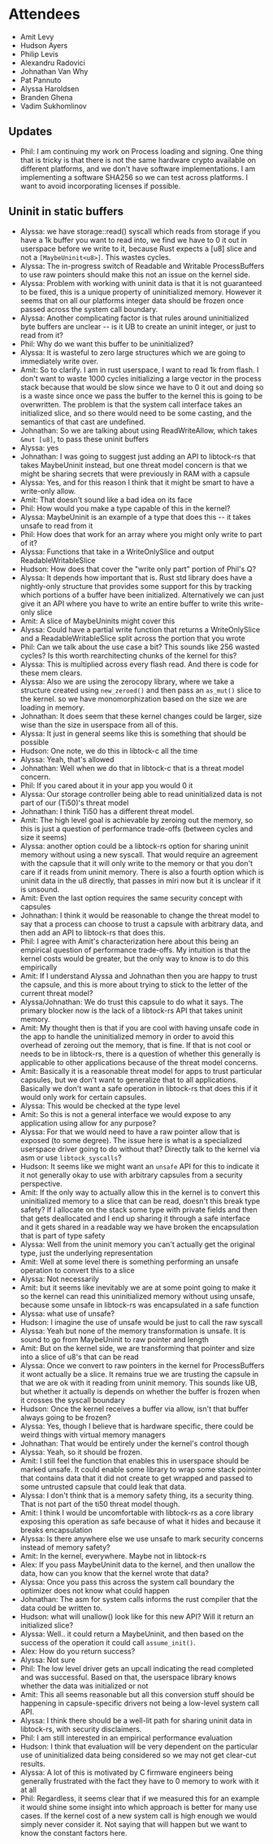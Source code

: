 # Attendees
- Amit Levy
- Hudson Ayers
- Philip Levis
- Alexandru Radovici
- Johnathan Van Why
- Pat Pannuto
- Alyssa Haroldsen
- Branden Ghena
- Vadim Sukhomlinov


## Updates
- Phil: I am continuing my work on Process loading and signing. One thing that is tricky is that
  there is not the same hardware crypto available on different platforms, and
  we don't have software implementations. I am implementing a software SHA256 so
  we can test across platforms. I want to avoid incorporating licenses if
  possible.

## Uninit in static buffers
- Alyssa: we have storage::read() syscall which reads from storage
  if you have a 1k buffer you want to read into, we find we have to 0 it out
  in userspace before we write to it, because Rust expects a [u8] slice and
  not a `[MaybeUninit<u8>]`. This wastes cycles.
- Alyssa: The in-progress switch of Readable and Writable ProcessBuffers to use raw
  pointers should make this not an issue on the kernel side.
- Alyssa: Problem with working with uninit data is that it is not guaranteed to be
  fixed, this is a unique property of uninitialized memory. However it seems
  that on all our platforms integer data should be frozen once passed across the
  system call boundary.
- Alyssa: Another complicating factor is that rules around uninitialized byte
  buffers are unclear -- is it UB to create
  an uninit integer, or just to read from it?
- Phil: Why do we want this buffer to be uninitialized?
- Alyssa: It is wasteful to zero large structures which we are going to
  immediately write over.
- Amit: So to clarify. I am in rust userspace, I want to read 1k from flash. I
  don't want to waste 1000 cycles initializing a large vector in the process
  stack because that would be slow since we have to 0 it out and doing so is a
  waste since once we pass the buffer to the kernel this is going to be
  overwritten. The problem is that the system call interface takes an
  initialized slice, and so there would need to be some casting, and the
  semantics of that cast are undefined.
- Johnathan: So we are talking about using ReadWriteAllow, which takes `&mut
  [u8]`, to pass these uninit buffers
- Alyssa: yes
- Johnathan: I was going to suggest just adding an API to libtock-rs that
  takes MaybeUninit instead, but one threat model concern is that we
  might be sharing secrets that were previously in RAM with a capsule
- Alyssa: Yes, and for this reason I think that it might be smart to have a
  write-only allow.
- Amit: That doesn't sound like a bad idea on its face
- Phil: How would you make a type capable of this in the kernel?
- Alyssa: MaybeUninit is an example of a type that does this -- it takes
  unsafe to read from it
- Phil: How does that work for an array where you might only write to part of
  it?
- Alyssa: Functions that take in a WriteOnlySlice and output
  ReadableWritableSlice
- Hudson: How does that cover the "write only part" portion of Phil's Q?
- Alyssa: It depends how important that is. Rust std library does have a
  nightly-only structure that provides some support for this by tracking
  which portions of a buffer have been initialized. Alternatively we
  can just give it an API where you have to write an entire buffer to write
  this write-only slice
- Amit: A slice of MaybeUninits might cover this
- Alyssa: Could have a partial write function that returns a WriteOnlySlice
  and a ReadableWritableSlice split across the portion that you wrote
- Phil: Can we talk about the use case a bit? This sounds like 256 wasted
  cycles? Is this worth rearchitecting chunks of the kernel for this?
- Alyssa: This is multiplied across every flash read. And there is code for
  these mem clears.
- Alyssa: Also we are using the zerocopy library, where we take a structure created
  using `new_zeroed()` and then pass an `as_mut()` slice to the kernel. so we have
  monomorphization based on the size we are loading in memory.
- Johnathan: It does seem that these kernel changes could be larger, size wise
  than the size in userspace from all of this.
- Alyssa: It just in general seems like this is something that should be
  possible
- Hudson: One note, we do this in libtock-c all the time
- Alyssa: Yeah, that's allowed
- Johnathan: Well when we do that in libtock-c that is a threat model concern.
- Phil: If you cared about it in your app you would 0 it
- Alyssa: Our storage controller being able to read uninitialized data is not
  part of our (Ti50)'s threat model
- Johnathan: I think Ti50 has a different threat model.
- Amit: The high level goal is achievable by zeroing out the memory, so this
  is just a question of performance trade-offs (between cycles and size it
  seems)
- Alyssa: another option could be a libtock-rs option for sharing uninit
  memory without using a new syscall. That would require an agreement with
  the capsule that it will only write to the memory or that you don't care if
  it reads from uninit memory. There is also a fourth option which is uninit
  data in the u8 directly, that passes in miri now but it is unclear if it is
  unsound.
- Amit: Even the last option requires the same security concept with capsules
- Johnathan: I think it would be reasonable to change the threat model to say
  that a process can choose to trust a capsule with arbitrary data, and then
  add an API to libtock-rs that does this.
- Phil: I agree with Amit's characterization here about this being an
  empirical question of performance trade-offs. My intuition is that the kernel
  costs would be greater, but the only way to know is to do this empirically
- Amit: If I understand Alyssa and Johnathan then you are happy to trust the
  capsule, and this is more about trying to stick to the letter of the current
  threat model?
- Alyssa/Johnathan: We do trust this capsule to do what it says.
  The primary blocker now
  is the lack of a libtock-rs API that takes uninit memory.
- Amit: My thought then is that if you are cool with having unsafe code in the
  app to handle the uninitialized memory in order to avoid this overhead of
  zeroing out the memory, that is fine. If that is not cool or needs to be in
  libtock-rs, there is a question of whether this generally is applicable to
  other applications because of the threat model concerns.
- Amit: Basically it is a reasonable threat model for apps to trust particular
  capsules, but we don't want to generalize that to all applications.
  Basically we don't want a safe operation in libtock-rs that does this if it would
  only work for certain capsules.
- Alyssa: This would be checked at the type level
- Amit: So this is not a general interface we would expose to any application
  using allow for any purpose?
- Alyssa: For that we would need to have a raw pointer allow that is exposed
  (to some degree). The issue here is what is a specialized userspace driver
  going to do without that? Directly talk to the kernel via asm or use
  `libtock_syscalls`?
- Hudson: It seems like we might want an `unsafe` API for this to indicate it
  it not generally okay to use with arbitrary capsules from a security
  perspective.
- Amit: If the only way to actually allow this in the kernel is to convert
  this uninitialized memory to a slice that can be read, doesn't this break
  type safety? If I allocate on the stack some type with private fields and
  then that gets deallocated and I end up sharing it through a safe interface
  and it gets shared in a readable way we have broken the encapsulation that is
  part of type safety
- Alyssa: Well from the uninit memory you can't actually get the original
  type, just the underlying representation
- Amit: Well at some level there is something performing an unsafe operation to
  convert this to a slice
- Alyssa: Not necessarily
- Amit: but it seems like inevitably we are at some point going to make it so
  the kernel can read this uninitialized memory without using unsafe, because
  some unsafe in libtock-rs was encapsulated in a safe function
- Alyssa: what use of unsafe?
- Hudson: I imagine the use of unsafe would be just to call the raw syscall
- Alyssa: Yeah but none of the memory transformation is unsafe. It is sound to
  go from MaybeUninit to raw pointer and length
- Amit: But on the kernel side, we are transforming that pointer and size into
  a slice of u8's that can be read
- Alyssa: Once we convert to raw pointers in the kernel for ProcessBuffers it
  wont actually be a slice. It remains true we are trusting the capsule in
  that we are ok with it reading from uninit memory. This sounds like UB,
  but whether it actually is depends on whether the buffer is frozen when it
  crosses the syscall boundary
- Hudson: Once the kernel receives a buffer via allow, isn't that buffer
  always going to be frozen?
- Alyssa: Yes, though I believe that is hardware specific, there could be
  weird things with virtual memory managers
- Johnathan: That would be entirely under the kernel's control though
- Alyssa: Yeah, so it should be frozen.
- Amit: I still feel the function that enables this in userspace should be
  marked unsafe. It could enable some library to wrap some stack pointer that
  contains data that it did not create to get wrapped and passed to some
  untrusted capsule that could leak that data.
- Alyssa: I don't think that is a memory safety thing, its a security thing.
  That is not part of the ti50 threat model though.
- Amit: I think I would be uncomfortable with libtock-rs as a core library
  exposing this operation as safe because of what it hides and because it
  breaks encapsulation
- Alyssa: Is there anywhere else we use unsafe to mark security concerns
  instead of memory safety?
- Amit: In the kernel, everywhere. Maybe not in libtock-rs
- Alex: If you pass MaybeUninit data to the kernel, and then unallow the data,
  how can you know that the kernel wrote that data?
- Alyssa: Once you pass this across the system call boundary the optimizer
  does not know what could happen
- Johnathan: The asm for system calls informs the rust compiler that the data
  could be written to.
- Hudson: what will unallow() look like for this new API? Will it return an
  initialized slice?
- Alyssa: Well.. it could return a MaybeUninit, and then based on the success
  of the operation it could call `assume_init()`.
- Alex: How do you return success?
- Alyssa: Not sure
- Phil: The low level driver gets an upcall indicating the read completed and
  was successful. Based on that, the userspace library knows whether the data
  was initialized or not
- Amit: This all seems reasonable but all this conversion stuff should be
  happening in capsule-specific drivers not being a low-level system call API.
- Alyssa: I think there should be a well-lit path for sharing uninit data in
  libtock-rs, with security disclaimers.
- Phil: I am still interested in an empirical performance evaluation
- Hudson: I think that evaluation will be very dependent on the particular
  use of uninitialized data being considered so we may not get clear-cut
  results.
- Alyssa: A lot of this is motivated by C firmware engineers being generally
  frustrated with the fact they have to 0 memory to work with it at all
- Phil: Regardless, it seems clear that if we measured this for an example it would shine
  some insight into which approach is better for many use cases. If the kernel
  cost of a new system call is high enough we would simply never consider it.
  Not saying that will happen but we want to know the constant factors here.

